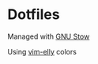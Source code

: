# Dotfiles

Managed with [GNU Stow](https://www.gnu.org/software/stow/)

Using [vim-elly](https://github.com/treethought/elly.vim) colors
